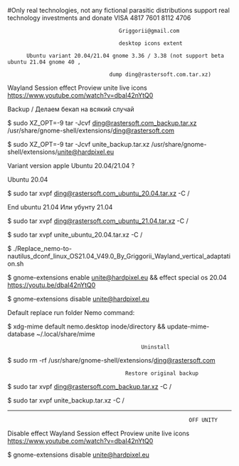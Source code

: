 #Only real technologies, not any fictional parasitic distributions support real technology investments and donate VISA 4817 7601 8112 4706

                                       Griggorii@gmail.com
                                             
                                       desktop icons extent
                                              
          Ubuntu variant 20.04/21.04 gnome 3.36 / 3.38 (not support beta ubuntu 21.04 gnome 40 ,  

                                    dump ding@rastersoft.com.tar.xz)
                                    
Wayland Session effect Proview unite live icons https://www.youtube.com/watch?v=dbaI42nYtQ0 
                           
Backup / Делаем бекап на всякий случай
                                              
$ sudo XZ_OPT=-9 tar -Jcvf ding@rastersoft.com_backup.tar.xz /usr/share/gnome-shell/extensions/ding@rastersoft.com

$ sudo XZ_OPT=-9 tar -Jcvf unite_backup.tar.xz /usr/share/gnome-shell/extensions/unite@hardpixel.eu

Variant version apple Ubuntu 20.04/21.04 ?

Ubuntu 20.04

$ sudo tar xvpf ding@rastersoft.com_ubuntu_20.04.tar.xz -C /

End ubuntu 21.04 Или убунту 21.04

$ sudo tar xvpf ding@rastersoft.com_ubuntu_21.04.tar.xz -C /

$ sudo tar xvpf unite_ubuntu_20.04.tar.xz -C /

$ ./Replace_nemo-to-nautilus_dconf_linux_OS21.04_V49.0_By_Griggorii_Wayland_vertical_adaptation.sh

$ gnome-extensions enable unite@hardpixel.eu && effect special os 20.04 https://youtu.be/dbaI42nYtQ0

$ gnome-extensions disable unite@hardpixel.eu

Default replace run folder Nemo command:

$ xdg-mime default nemo.desktop inode/directory && update-mime-database ~/.local/share/mime


                                              Uninstall 
                                              
$ sudo rm -rf /usr/share/gnome-shell/extensions/ding@rastersoft.com

                                         Restore original backup

$ sudo tar xvpf ding@rastersoft.com_backup.tar.xz -C /

$ sudo tar xvpf unite_backup.tar.xz -C /

_______________________________________________________________________________________________________________________________________________

                                                             OFF UNITY

Disable effect Wayland Session effect Proview unite live icons https://www.youtube.com/watch?v=dbaI42nYtQ0 

$ gnome-extensions disable unite@hardpixel.eu    
